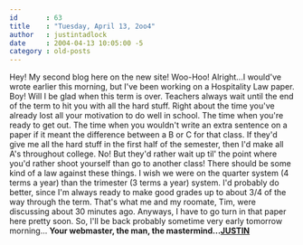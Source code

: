 ```yaml
---
id       : 63
title    : "Tuesday, April 13, 2oo4"
author   : justintadlock
date     : 2004-04-13 10:05:00 -5
category : old-posts
---
```


Hey!  My second blog here on the new site!  Woo-Hoo!  Alright...I would've wrote earlier this morning, but I've been working on a Hospitality Law paper.  Boy!  Will I be glad when this term is over.  Teachers always wait until the end of the term to hit you with all the hard stuff.  Right about the time you've already lost all your motivation to do well in school.  The time when you're ready to get out.  The time when you wouldn't write an extra sentence on a paper if it meant the difference between a B or C for that class.  If they'd give me all the hard stuff in the first half of the semester, then I'd make all A's throughout college.  No!  But they'd rather wait up til' the point where you'd rather shoot yourself than go to another class!  There should be some kind of a law against these things.  I wish we were on the quarter system (4 terms a year) than the trimester (3 terms a year) system.  I'd probably do better, since I'm always ready to make good grades up to about 3/4 of the way through the term.  That's what me and my roomate, Tim, were discussing about 30 minutes ago.  Anyways, I have to go turn in that paper here pretty soon.  So, I'll be back probably sometime very early tomorrow morning...  <b> Your webmaster, the man, the mastermind...</b><a href="mailto:webmaster@dark-autumn.com"><b>JUSTIN</b></a>
